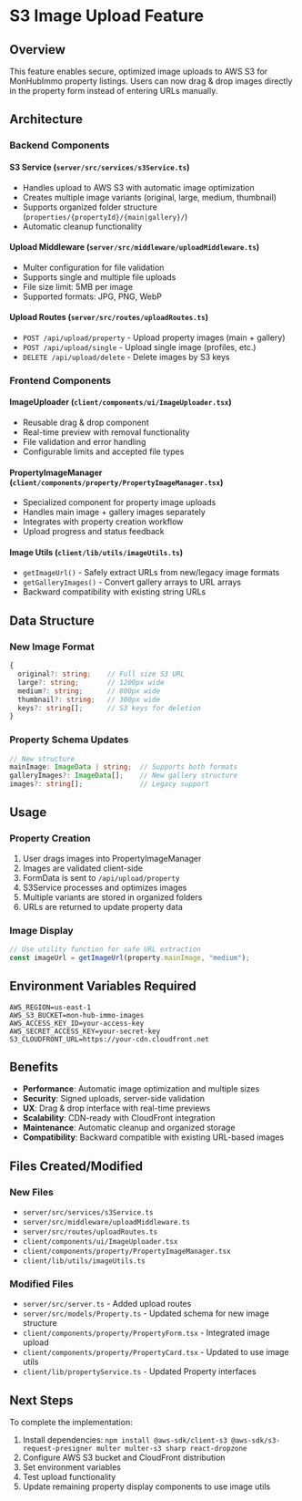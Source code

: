 # S3 Image Upload Feature

## Overview

This feature enables secure, optimized image uploads to AWS S3 for MonHubImmo property listings. Users can now drag & drop images directly in the property form instead of entering URLs manually.

## Architecture

### Backend Components

#### S3 Service (`server/src/services/s3Service.ts`)

- Handles upload to AWS S3 with automatic image optimization
- Creates multiple image variants (original, large, medium, thumbnail)
- Supports organized folder structure (`properties/{propertyId}/{main|gallery}/`)
- Automatic cleanup functionality

#### Upload Middleware (`server/src/middleware/uploadMiddleware.ts`)

- Multer configuration for file validation
- Supports single and multiple file uploads
- File size limit: 5MB per image
- Supported formats: JPG, PNG, WebP

#### Upload Routes (`server/src/routes/uploadRoutes.ts`)

- `POST /api/upload/property` - Upload property images (main + gallery)
- `POST /api/upload/single` - Upload single image (profiles, etc.)
- `DELETE /api/upload/delete` - Delete images by S3 keys

### Frontend Components

#### ImageUploader (`client/components/ui/ImageUploader.tsx`)

- Reusable drag & drop component
- Real-time preview with removal functionality
- File validation and error handling
- Configurable limits and accepted file types

#### PropertyImageManager (`client/components/property/PropertyImageManager.tsx`)

- Specialized component for property image uploads
- Handles main image + gallery images separately
- Integrates with property creation workflow
- Upload progress and status feedback

#### Image Utils (`client/lib/utils/imageUtils.ts`)

- `getImageUrl()` - Safely extract URLs from new/legacy image formats
- `getGalleryImages()` - Convert gallery arrays to URL arrays
- Backward compatibility with existing string URLs

## Data Structure

### New Image Format

```typescript
{
  original?: string;    // Full size S3 URL
  large?: string;       // 1200px wide
  medium?: string;      // 800px wide
  thumbnail?: string;   // 300px wide
  keys?: string[];      // S3 keys for deletion
}
```

### Property Schema Updates

```typescript
// New structure
mainImage: ImageData | string;  // Supports both formats
galleryImages?: ImageData[];    // New gallery structure
images?: string[];              // Legacy support
```

## Usage

### Property Creation

1. User drags images into PropertyImageManager
2. Images are validated client-side
3. FormData is sent to `/api/upload/property`
4. S3Service processes and optimizes images
5. Multiple variants are stored in organized folders
6. URLs are returned to update property data

### Image Display

```typescript
// Use utility function for safe URL extraction
const imageUrl = getImageUrl(property.mainImage, "medium");
```

## Environment Variables Required

```env
AWS_REGION=us-east-1
AWS_S3_BUCKET=mon-hub-immo-images
AWS_ACCESS_KEY_ID=your-access-key
AWS_SECRET_ACCESS_KEY=your-secret-key
S3_CLOUDFRONT_URL=https://your-cdn.cloudfront.net
```

## Benefits

- **Performance**: Automatic image optimization and multiple sizes
- **Security**: Signed uploads, server-side validation
- **UX**: Drag & drop interface with real-time previews
- **Scalability**: CDN-ready with CloudFront integration
- **Maintenance**: Automatic cleanup and organized storage
- **Compatibility**: Backward compatible with existing URL-based images

## Files Created/Modified

### New Files

- `server/src/services/s3Service.ts`
- `server/src/middleware/uploadMiddleware.ts`
- `server/src/routes/uploadRoutes.ts`
- `client/components/ui/ImageUploader.tsx`
- `client/components/property/PropertyImageManager.tsx`
- `client/lib/utils/imageUtils.ts`

### Modified Files

- `server/src/server.ts` - Added upload routes
- `server/src/models/Property.ts` - Updated schema for new image structure
- `client/components/property/PropertyForm.tsx` - Integrated image upload
- `client/components/property/PropertyCard.tsx` - Updated to use image utils
- `client/lib/propertyService.ts` - Updated Property interfaces

## Next Steps

To complete the implementation:

1. Install dependencies: `npm install @aws-sdk/client-s3 @aws-sdk/s3-request-presigner multer multer-s3 sharp react-dropzone`
2. Configure AWS S3 bucket and CloudFront distribution
3. Set environment variables
4. Test upload functionality
5. Update remaining property display components to use image utils
